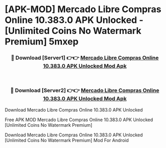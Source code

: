 # [APK-MOD] Mercado Libre  Compras Online 10.383.0 APK Unlocked - [Unlimited Coins No Watermark Premium] 5mxep



<div align="center">
<h3>🔴 Download [Server1] 👉👉 <a href="https://momento.my/?title=Mercado_Libre__Compras_Online_10.383.0_APK_Unlocked">Mercado Libre  Compras Online 10.383.0 APK Unlocked Mod Apk</a></h3><br>

<h3>🔴 Download [Server2] 👉👉 <a href="https://momento.my/?title=Mercado_Libre__Compras_Online_10.383.0_APK_Unlocked">Mercado Libre  Compras Online 10.383.0 APK Unlocked Mod Apk</a></h3>
</div>



Download Mercado Libre  Compras Online 10.383.0 APK Unlocked 

Free APK MOD Mercado Libre  Compras Online 10.383.0 APK Unlocked [Unlimited Coins No Watermark Premium]

Download Mercado Libre  Compras Online 10.383.0 APK Unlocked [Unlimited Coins No Watermark Premium] Mod For Android
